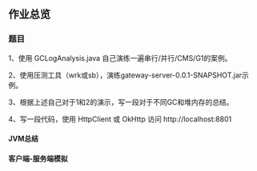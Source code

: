 ## 作业总览



### 题目

1、使用 GCLogAnalysis.java 自己演练一遍串行/并行/CMS/G1的案例。

2、使用压测工具（wrk或sb），演练gateway-server-0.0.1-SNAPSHOT.jar示例。

3、根据上述自己对于1和2的演示，写一段对于不同GC和堆内存的总结。

4、写一段代码，使用 HttpClient 或 OkHttp 访问 http://localhost:8801


#### JVM总结


#### 客户端-服务端模拟

